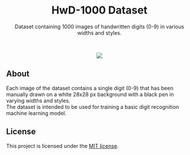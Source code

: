 <h1 align="center">HwD-1000 Dataset</h1>

<p align="center">
    Dataset containing 1000 images of handwritten digits (0-9) in various widths and styles.
</p>

<br>

<p align="center">
    <img src="temp.png">
</p>


## About
Each image of the dataset contains a single digit (0-9) that has been manually drawn on a white
28x28 px background with a black pen in varying widths and styles.
<br>
The dataset is intended to be used for training a basic digit recognition machine learning model.


## License
This project is licensed under the [MIT license](LICENSE).
